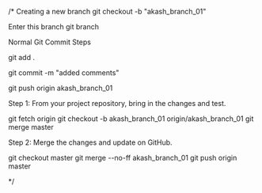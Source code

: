 /*
  Creating a new branch
  git checkout -b "akash_branch_01"

  Enter this branch
  git branch

  Normal Git Commit Steps
  
  git add .

  git commit -m "added comments"

  git push origin akash_branch_01

Step 1: From your project repository, bring in the changes and test.

git fetch origin
git checkout -b akash_branch_01 origin/akash_branch_01
git merge master


Step 2: Merge the changes and update on GitHub.

git checkout master
git merge --no-ff akash_branch_01
git push origin master


*/